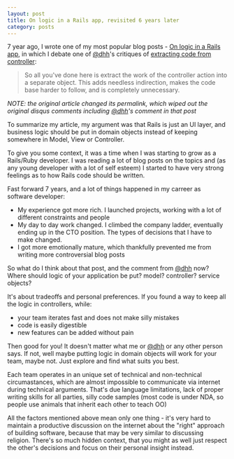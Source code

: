 ```yaml
---
layout: post
title: On logic in a Rails app, revisited 6 years later
category: posts
---
```


7 year ago, I wrote one of my most popular blog posts - [On logic in a Rails app][1], in which I debate one of [@dhh][2]'s
critiques of [extracting code from controller][3]:

> So all you've done here is extract the work of the controller action into a separate object. This adds needless indirection, makes the code base harder to follow, and is completely unnecessary.

*NOTE: the original article changed its permalink, which wiped out
the original disqus comments including [@dhh][2]'s comment
in that post*

To summarize my article, my argument was that Rails is just an UI layer, and business
logic should be put in domain objects instead of keeping somewhere in Model, View or Controller.

To give you some context, it was a time when I was starting to grow as a Rails/Ruby
developer. I was reading a lot of blog posts on the topics and (as any young
developer with a lot of self esteem) I started to have
very strong feelings as to how Rails code should be written.

Fast forward 7 years, and a lot of things happened in my carreer as software developer:
- My experience got more rich. I launched projects, working with a lot of different
constraints and people
- My day to day work changed. I climbed the company ladder, eventually ending up in the
CTO position. The types of decisions that I have to make changed.
- I got more emotionally mature, which thankfully prevented me from writing more
controversial blog posts

So what do I think about that post, and the comment from [@dhh][2] now?
Where should logic of your application be put? model? controller? service objects?

It's about tradeoffs and personal preferences. If you found a way to keep all the logic in controllers, while:
- your team iterates fast and does not make silly mistakes
- code is easily digestible
- new features can be added without pain

Then good for you! It doesn't matter what me or [@dhh][2] or any other person says. If not,
well maybe putting logic in domain objects will work for your team, maybe not. Just explore and
find what suits you best.

Each team operates in an unique set of technical and non-technical circumastances, which are almost impossible to communicate
via internet during technical arguments. That's due language limitations, lack of proper
writing skills for all parties, silly code samples (most code is under NDA, so people use animals that inherit each other
to teach OO)

All the factors mentioned above mean only one thing - it's very hard to maintain a productive
discussion on the internet about the "right" approach of building software, because that may
be very similar to discussing religion. There's so much hidden context, that you might as
well just respect the other's decisions and focus on their personal insight instead.

[1]: /posts/rails-logic/
[2]: https://mobile.twitter.com/dhh
[3]: https://grantammons.me/2012/12/22/where-the-logic-hides/
